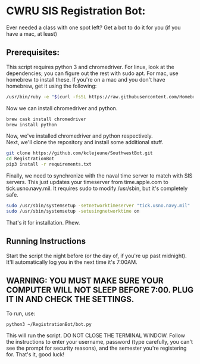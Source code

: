 # CWRU SIS Registration Bot:
Ever needed a class with one spot left? Get a bot to do it for you (if you have a mac, at least)

## Prerequisites:
This script requires python 3 and chromedriver. For linux, look at the dependencies; you can figure out the rest with sudo apt. For mac, use homebrew to install these. If you're on a mac and you don't have homebrew, get it using the following:
```bash
/usr/bin/ruby -e "$(curl -fsSL https://raw.githubusercontent.com/Homebrew/install/master/install)"
```
Now we can install chromedriver and python.
```bash
brew cask install chromedriver
brew install python
```
Now, we've installed chromedriver and python respectively.  
Next, we'll clone the repository and install some additional stuff.
```bash
git clone https://github.com/kclejeune/SouthwestBot.git
cd RegistrationBot
pip3 install -r requirements.txt
```
Finally, we need to synchronize with the naval time server to match with SIS servers.  This just updates your timeserver from time.apple.com to tick.usno.navy.mil. It requires sudo to modify /usr/sbin, but it's completely safe.
```bash
sudo /usr/sbin/systemsetup -setnetworktimeserver "tick.usno.navy.mil"
sudo /usr/sbin/systemsetup -setusingnetworktime on
```
That's it for installation.  Phew.
## Running Instructions ##
Start the script the night before (or the day of, if you're up past midnight). It'll automatically log you in the next time it's 7:00AM. 
## WARNING: YOU MUST MAKE SURE YOUR COMPUTER WILL NOT SLEEP BEFORE 7:00.  PLUG IT IN AND CHECK THE SETTINGS.
To run, use:

`python3 ~/RegistrationBot/bot.py`

This will run the script.  DO NOT CLOSE THE TERMINAL WINDOW. Follow the instructions to enter your username, password (type carefully, you can't see the prompt for security reasons), and the semester you're registering for.
That's it, good luck!
